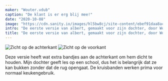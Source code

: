 ```yaml
---
maker: "Wouter.vdub"
caption: "De klant is er erg blij mee!"
date: "2020-10-08"
image: "https://cdn.sanity.io/images/hl5bw8cj/site-content/ebef91daa8acf992f814415e610a655a03278186-1200x1600.jpg"
intro: "De eerste versie van albert, gemaakt voor zijn dochter, door Wouter.vdub"
title: "De eerste versie van albert, gemaakt voor zijn dochter, door Wouter.vdub"
---
```


![Zicht op de achterkant ](https://posts.freesewing.org/uploads/albert_by_wouter_albert_back_846f1b89ac.jpg "Zicht op de achterkant ") ![Zicht op de voorkant](https://posts.freesewing.org/uploads/albert_by_wouter_albert_side_8505eb3b84.jpg "Zicht op de voorkant")

Deze versie heeft wat extra bandjes aan de achterkant om hem dicht te houden. Mijn dochter geeft les op een school, dus het is belangrijk dat ze kan bukken zonder dat de rug opengaat. De kruisbanden werken prima voor normaal keukengebruik.
